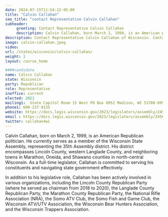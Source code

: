 ```yaml
---
date: 2024-07-15T11:54:12-05:00
title: "Calvin Callahan"
seo_title: "contact Representative Calvin Callahan"
subheader:
     greeting: Contact Representative Calvin Callahan
     description: Calvin Callahan, born March 2, 1999, is an American politician affiliated with the Republican Party. He serves as a member of the Wisconsin State Assembly, representing District 35, and assumed office on January 4, 2021.
description: Contact Representative Calvin Callahan of Wisconsin. Contact information for Calvin Callahan includes email address, phone number, and mailing address.
image: calvin-callahan.jpeg
video:
url: /states/wisconsin/calvin-callahan/
weight: 1
layout: course_home

####candidate
name: Calvin Callahan
state: Wisconsin
party: Republican
role: Representative
inoffice: current
elected: 2021
mailing1:  State Capitol Room 15 West PO Box 8952 Madison, WI 53708-8952
phone1: 608-237-9135
website: https://docs.legis.wisconsin.gov/2023/legislators/assembly/2456/
email : https://docs.legis.wisconsin.gov/2023/legislators/assembly/2456/
twitter: callahan4wi
---
```

Calvin Callahan, born on March 2, 1999, is an American Republican politician. He currently serves as a member of the Wisconsin State Assembly, representing the 35th Assembly district. His district encompasses Lincoln County, western Langlade County, and neighboring towns in Marathon, Oneida, and Shawano counties in north-central Wisconsin. As a full-time legislator, Callahan is committed to serving his constituents and navigating state government effectively.

In addition to his legislative role, Callahan has been actively involved in various organizations, including the Lincoln County Republican Party (where he served as chairman from 2018 to 2020), the Langlade County Republican Party, the Marathon County Republican Party, the National Rifle Association (NRA), the Somo ATV Club, the Somo Fish and Game Club, the Wisconsin ATV/UTV Association, the Wisconsin Bear Hunters Association, and the Wisconsin Trappers Association.
